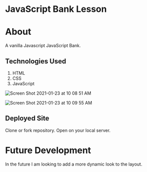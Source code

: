 # JavaScript Bank Lesson
# About
A vanilla Javascript JavaScript Bank. 

## Technologies Used
1. HTML
2. CSS
3. JavaScript

![Screen Shot 2021-01-23 at 10 08 51 AM](https://user-images.githubusercontent.com/54545904/105601891-335fe480-5d63-11eb-910a-1c12b8ddeb7f.png)


![Screen Shot 2021-01-23 at 10 09 55 AM](https://user-images.githubusercontent.com/54545904/105601932-365ad500-5d63-11eb-8ab8-084531fda4ab.png)


## Deployed Site
Clone or fork repository.
Open on your local server.

# Future Development
In the future I am looking to add a more dynamic look to the layout.












